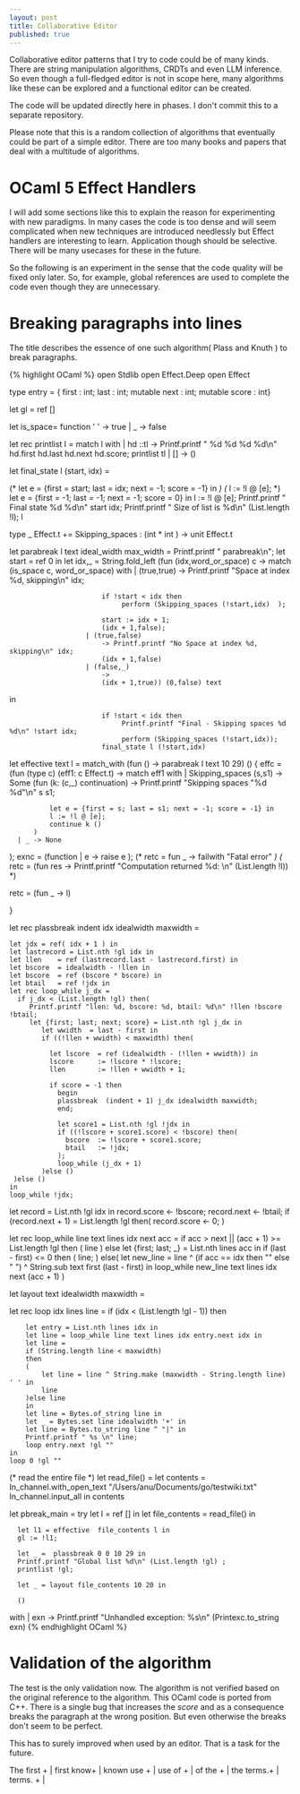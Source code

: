 ```yaml
---
layout: post
title: Collaborative Editor
published: true
---
```


Collaborative editor patterns that I try to code could be of many kinds. There are
string manipulation algorithms, CRDTs and even LLM inference. So even though a full-fledged
editor is not in scope here, many algorithms like these can be explored and a functional
editor can be created.

The code will be updated directly here in phases. I don't commit this to a separate repository.

Please note that this is a random collection of algorithms that eventually could be part of a simple editor.
There are too many books and papers that deal with a multitude of algorithms.

# OCaml 5 Effect Handlers

I will add some sections like this to explain the reason for experimenting with new paradigms. In many cases the code is too dense and will seem complicated when new techniques are introduced needlessly but Effect handlers are interesting to learn. Application though should be selective. There will be many usecases for these in the future.

So the following is an experiment in the sense that the code quality will be fixed only later. So, for example, global references are used to complete the code even though they
are unnecessary.

# Breaking paragraphs into lines

The title describes the essence of one such algorithm( Plass and Knuth ) to break paragraphs.

{% highlight OCaml %}
open Stdlib
open Effect.Deep
open Effect

type entry = {
  first : int;
  last : int;
  mutable next : int;
  mutable score  : int}


let gl = ref []

let is_space= function ' ' -> true | _ -> false

let rec printlist l =
  match l with
  | hd  ::tl ->
  Printf.printf " %d %d %d %d\n" hd.first hd.last hd.next hd.score;
  printlist tl
  | []  -> ()

let final_state l (start, idx) =

  (* let e = {first = start; last = idx; next = -1; score = -1} in *)
  (*  l := !l @ [e]; *)
  let e = {first = -1; last = -1; next = -1; score = 0} in
   l := !l @ [e];
  Printf.printf " Final state %d %d\n" start idx;
  Printf.printf " Size of list is %d\n" (List.length !l);
  l

type _ Effect.t += Skipping_spaces :  (int * int ) -> unit Effect.t

let parabreak l text ideal_width max_width  =
  Printf.printf " parabreak\n";
  let start = ref 0 in
  let idx,_ =
  String.fold_left (fun (idx,word_or_space) c ->
                       match (is_space c, word_or_space)  with
                       | (true,true)
                           ->
                           Printf.printf "Space at index %d, skipping\n" idx;

                           if !start < idx then
                                perform (Skipping_spaces (!start,idx)  );

                           start := idx + 1;
                           (idx + 1,false);
                       | (true,false)
                           -> Printf.printf "No Space at index %d, skipping\n" idx;
                           (idx + 1,false) 
                       | (false,_)
                           ->
                           (idx + 1,true)) (0,false) text
 in

                           if !start < idx then
                                Printf.printf "Final - Skipping spaces %d %d\n" !start idx;
                                perform (Skipping_spaces (!start,idx));
                           final_state l (!start,idx)
let effective text l =
  match_with (fun () -> parabreak l text 10 29)
    ()
  { effc = (fun (type c) (eff1: c Effect.t) ->
      match eff1 with
      | Skipping_spaces (s,s1) -> Some (fun (k: (c,_) continuation) ->
              Printf.printf "Skipping spaces \"%d %d\"\n" s s1;

              let e = {first = s; last = s1; next = -1; score = -1} in
              l := !l @ [e];
              continue k ()
          )
      | _ -> None
  );
  exnc = (function
        | e -> raise e
  );
  (* retc = fun _ -> failwith "Fatal error" *)
  (* retc = (fun res -> Printf.printf "Computation returned %d: \n" (List.length !l)) *)

  retc = (fun _ ->  l)

 }


let rec plassbreak indent  idx idealwidth maxwidth =

    let jdx = ref( idx + 1 ) in
    let lastrecord = List.nth !gl idx in
    let llen    = ref (lastrecord.last - lastrecord.first) in
    let bscore  = idealwidth - !llen in
    let bscore  = ref (bscore * bscore) in
    let btail   = ref !jdx in
    let rec loop_while j_dx =
      if j_dx < (List.length !gl) then(
         Printf.printf "llen: %d, bscore: %d, btail: %d\n" !llen !bscore !btail;
         let {first; last; next; score} = List.nth !gl j_dx in
            let wwidth  = last - first in
            if ((!llen + wwidth) < maxwidth) then(

              let lscore  = ref (idealwidth - (!llen + wwidth)) in
              lscore      := !lscore * !lscore;
              llen        := !llen + wwidth + 1;

              if score = -1 then
                begin
                plassbreak  (indent + 1) j_dx idealwidth maxwidth;
                end;

                let score1 = List.nth !gl !jdx in
                if ((!lscore + score1.score) < !bscore) then(
                  bscore  := !lscore + score1.score;
                  btail   := !jdx;
                );
                loop_while (j_dx + 1)
            )else ()
     )else ()
    in
    loop_while !jdx;
  let record = List.nth !gl idx in
  record.score <- !bscore;
  record.next <- !btail;
  if (record.next + 1) = List.length !gl then(
       record.score <- 0;
  )
  
let rec loop_while line text lines idx next acc =
    if acc > next || (acc + 1) >= List.length !gl then
    (
        line
    )
    else
        let {first; last; _} = List.nth lines acc in
        if (last - first) <= 0 then
        (
            line;
        )
        else(
            let new_line =
                line ^ (if acc == idx then "" else " ") ^
                String.sub text first (last - first)
            in
            loop_while  new_line text lines idx next (acc + 1)
        )


let  layout text idealwidth maxwidth =

 let rec loop idx lines line =
    if (idx < (List.length !gl - 1))  then

        let entry = List.nth lines idx in
        let line = loop_while line text lines idx entry.next idx in
        let line =
        if (String.length line < maxwidth)
        then
        (
            let line = line ^ String.make (maxwidth - String.length line) ' ' in
            line
        )else line
        in
        let line = Bytes.of_string line in
        let _ = Bytes.set line idealwidth '+' in
        let line = Bytes.to_string line ^ "|" in
        Printf.printf " %s \n" line;
        loop entry.next !gl ""
    in
    loop 0 !gl ""

(* read the entire file *)
let read_file() =
  let contents = In_channel.with_open_text "/Users/anu/Documents/go/testwiki.txt" In_channel.input_all in
  contents

let pbreak_main =
  try
      let l = ref [] in
      let file_contents = read_file() in

      let l1 = effective  file_contents l in
      gl := !l1;

      let _ =  plassbreak 0 0 10 29 in
      Printf.printf "Global list %d\n" (List.length !gl) ;
      printlist !gl;

      let _ = layout file_contents 10 20 in

      ()


  with
  | exn -> Printf.printf "Unhandled exception: %s\n" (Printexc.to_string exn)
{% endhighlight OCaml %}

# Validation of the algorithm

The test is the only validation now. The algorithm is not verified based on the original
reference to the algorithm. This OCaml code is ported from C++.
There is a single bug that increases the _score_ and as a consequence breaks the paragraph
at the wrong position. But even otherwise the breaks don't seem to be perfect.

This has to surely improved when used by an editor. That is a task for the future.

 The first +         | 
 first know+         | 
 known use +         | 
 use of    +         | 
 of the    +         | 
 the terms.+         | 
 terms.    +         | 
